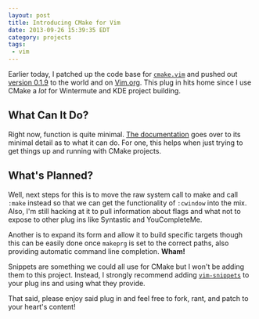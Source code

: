 ```yaml
---
layout: post
title: Introducing CMake for Vim
date: 2013-09-26 15:39:35 EDT
category: projects
tags:
 - vim
---
```


Earlier today, I patched up the code base for [`cmake.vim`][cmake.vim] and
pushed out [version 0.1.9][stable] to the world and on [Vim.org][vimscripts].
This plug in hits home since I use CMake a *lot* for Wintermute and KDE
project building.

## What Can It Do?

Right now, function is quite minimal. [The documentation][docs] goes over to
its minimal detail as to what it can do. For one, this helps when just trying
to get things up and running with CMake projects.

## What's Planned?

Well, next steps for this is to move the raw system call to make and call
`:make` instead so that we can get the functionality of `:cwindow` into the
mix. Also, I'm still hacking at it to pull information about flags and what
not to expose to other plug ins like Syntastic and YouCompleteMe.

Another is to expand its form and allow it to build specific targets though
this can be easily done once `makeprg` is set to the correct paths, also
providing automatic command line completion. **Wham!**

Snippets are something we could all use for CMake but I won't be adding them
to this project. Instead, I strongly recommend adding [`vim-snippets`][snippets]
to your plug ins and using what they provide.

That said, please enjoy said plug in and feel free to fork, rant, and patch to
your heart's content!

[cmake.vim]: http://jalcine.github.io/cmake.vim
[stable]: https://github.com/jalcine/cmake.vim/releases/tag/v0.1.9
[vimscripts]: http://www.vim.org/scripts/script.php?script_id=4731
[docs]: https://raw.github.com/jalcine/cmake.vim/master/doc/cmake.txt
[snippets]: https://github.com/honza/vim-snippets
